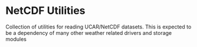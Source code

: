# NetCDF Utilities

Collection of utilities for reading UCAR/NetCDF datasets.
This is expected to be a dependency of many other weather related drivers and storage modules
